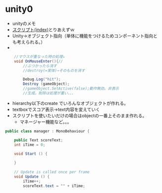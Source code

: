 # unity0
- unityのメモ
- [スクリプト(index)](https://docs.unity3d.com/ja/current/ScriptReference/index.html)とりあえずｗ
- Unity→オブジェクト指向（単体に機能をつけるためコンポーネント指向とも考えられる。）
- 
```cs
	//マウスが重なった時の処理↓
	void OnMouseEnter(){//
		//ぶつかったら消す
		//destroy(=実体)→そのものを消す

		Debug.Log("hit");
		Destroy (gameObject);
		//gameObject.SetActive(false);動作無効。非表示
		//生成。削除は処理が重い、、、
```
- hierarchy以下のcreate でいろんなオブジェクトが作れる。
- textboxでスコア表示→text内容を変えていく
- スクリプトを使いたいだけの場合はobjectの一番上そのまま作れる。
  - マネージャー機能など。。。
```cs
public class manager : MonoBehaviour {

	public Text scoreText;
	int iTime = 0;

	void Start () {
		
	}
	
	// Update is called once per frame
	void Update () {
		iTime++;
		scoreText.text = "" + iTime;
```

